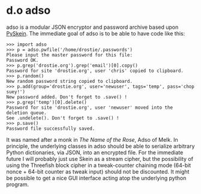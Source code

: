 # d.o adso

adso is a modular JSON encryptor and password archive based upon [PySkein][1]. The immediate goal of adso is to be able to have code like this:

    >>> import adso
    >>> p = adso.pwfile('/home/drostie/.passwords')
    Please input the master password for this file:
    Password OK.
    >>> p.grep('drostie.org').grep('email')[0].copy()
    Password for site 'drostie.org', user 'chris' copied to clipboard.
    >>> p.random()
    New random password string copied to clipboard.
    >>> p.add(group='drostie.org', user='newuser', tags='temp', pass='chop suey!')
    New password added. Don't forget to .save() !
    >>> p.grep('temp')[0].delete()
    Password for site 'drostie.org', user 'newuser' moved into the deletion queue.
    See .undelete(). Don't forget to .save() !
    >>> p.save()
    Password file successfully saved.

It was named after a monk in *The Name of the Rose*, Adso of Melk. In principle, the underlying classes in adso should be able to serialize arbitrary Python dictionaries, via JSON, into an encrypted file. For the immediate future I will probably just use Skein as a stream cipher, but the possibility of using the Threefish block cipher in a tweak-counter chaining mode (64-bit nonce + 64-bit counter as tweak input) should not be discounted. It might be possible to get a nice GUI interface acting atop the underlying python program.

[1]: http://packages.python.org/pyskein/
